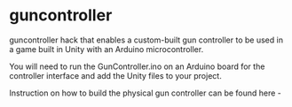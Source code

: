 guncontroller
===========

guncontroller hack that enables a custom-built gun controller to be used in a game built in Unity with an Arduino microcontroller.

You will need to run the GunController.ino on an Arduino board for the controller interface and add the Unity files to your project.

Instruction on how to build the physical gun controller can be found here - <insert link>
